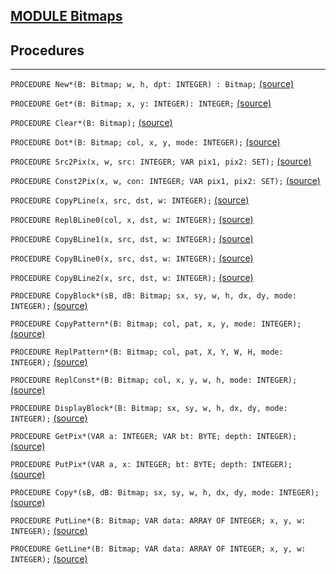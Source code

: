 
## [MODULE Bitmaps](https://github.com/io-core/Paint/blob/main/Bitmaps.Mod)

## Procedures
---

`PROCEDURE New*(B: Bitmap; w, h, dpt: INTEGER) : Bitmap;` [(source)](https://github.com/io-core/Paint/blob/main/Bitmaps.Mod#L11)


`PROCEDURE Get*(B: Bitmap; x, y: INTEGER): INTEGER;` [(source)](https://github.com/io-core/Paint/blob/main/Bitmaps.Mod#L23)


`PROCEDURE Clear*(B: Bitmap);` [(source)](https://github.com/io-core/Paint/blob/main/Bitmaps.Mod#L31)


`PROCEDURE Dot*(B: Bitmap; col, x, y, mode: INTEGER);` [(source)](https://github.com/io-core/Paint/blob/main/Bitmaps.Mod#L43)


`PROCEDURE Src2Pix(x, w, src: INTEGER; VAR pix1, pix2: SET);` [(source)](https://github.com/io-core/Paint/blob/main/Bitmaps.Mod#L60)


`PROCEDURE Const2Pix(x, w, con: INTEGER; VAR pix1, pix2: SET);` [(source)](https://github.com/io-core/Paint/blob/main/Bitmaps.Mod#L80)


`PROCEDURE CopyPLine(x, src, dst, w: INTEGER);` [(source)](https://github.com/io-core/Paint/blob/main/Bitmaps.Mod#L100)


`PROCEDURE ReplBLine0(col, x, dst, w: INTEGER);` [(source)](https://github.com/io-core/Paint/blob/main/Bitmaps.Mod#L120)


`PROCEDURE CopyBLine1(x, src, dst, w: INTEGER);` [(source)](https://github.com/io-core/Paint/blob/main/Bitmaps.Mod#L143)


`PROCEDURE CopyBLine0(x, src, dst, w: INTEGER);` [(source)](https://github.com/io-core/Paint/blob/main/Bitmaps.Mod#L159)


`PROCEDURE CopyBLine2(x, src, dst, w: INTEGER);` [(source)](https://github.com/io-core/Paint/blob/main/Bitmaps.Mod#L169)


`PROCEDURE CopyBlock*(sB, dB: Bitmap; sx, sy, w, h, dx, dy, mode: INTEGER);` [(source)](https://github.com/io-core/Paint/blob/main/Bitmaps.Mod#L183)


`PROCEDURE CopyPattern*(B: Bitmap; col, pat, x, y, mode: INTEGER);` [(source)](https://github.com/io-core/Paint/blob/main/Bitmaps.Mod#L209)


`PROCEDURE ReplPattern*(B: Bitmap; col, pat, X, Y, W, H, mode: INTEGER);` [(source)](https://github.com/io-core/Paint/blob/main/Bitmaps.Mod#L225)


`PROCEDURE ReplConst*(B: Bitmap; col, x, y, w, h, mode: INTEGER);` [(source)](https://github.com/io-core/Paint/blob/main/Bitmaps.Mod#L249)


`PROCEDURE DisplayBlock*(B: Bitmap; sx, sy, w, h, dx, dy, mode: INTEGER);` [(source)](https://github.com/io-core/Paint/blob/main/Bitmaps.Mod#L264)


`PROCEDURE GetPix*(VAR a: INTEGER; VAR bt: BYTE; depth: INTEGER);` [(source)](https://github.com/io-core/Paint/blob/main/Bitmaps.Mod#L291)


`PROCEDURE PutPix*(VAR a, x: INTEGER; bt: BYTE; depth: INTEGER);` [(source)](https://github.com/io-core/Paint/blob/main/Bitmaps.Mod#L308)


`PROCEDURE Copy*(sB, dB: Bitmap; sx, sy, w, h, dx, dy, mode: INTEGER);` [(source)](https://github.com/io-core/Paint/blob/main/Bitmaps.Mod#L317)


`PROCEDURE PutLine*(B: Bitmap; VAR data: ARRAY OF INTEGER; x, y, w: INTEGER);` [(source)](https://github.com/io-core/Paint/blob/main/Bitmaps.Mod#L323)


`PROCEDURE GetLine*(B: Bitmap; VAR data: ARRAY OF INTEGER; x, y, w: INTEGER);` [(source)](https://github.com/io-core/Paint/blob/main/Bitmaps.Mod#L335)

